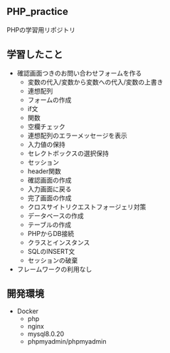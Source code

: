 ## PHP_practice
PHPの学習用リポジトリ

## 学習したこと
- 確認画面つきのお問い合わせフォームを作る
  - 変数の代入/変数から変数への代入/変数の上書き
  - 連想配列
  - フォームの作成
  - if文
  - 関数
  - 空欄チェック
  - 連想配列のエラーメッセージを表示
  - 入力値の保持
  - セレクトボックスの選択保持
  - セッション
  - header関数
  - 確認画面の作成
  - 入力画面に戻る
  - 完了画面の作成
  - クロスサイトリクエストフォージェリ対策
  - データベースの作成
  - テーブルの作成
  - PHPからDB接続
  - クラスとインスタンス
  - SQLのINSERT文
  - セッションの破棄
- フレームワークの利用なし

## 開発環境
- Docker
  - php
  - nginx
  - mysql8.0.20
  - phpmyadmin/phpmyadmin

